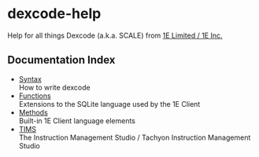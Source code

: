 # dexcode-help
Help for all things Dexcode (a.k.a. SCALE) from [1E Limited / 1E Inc.](https://www.1e.com)

## Documentation Index

- [Syntax](./README_Syntax.md)  
How to write dexcode
- [Functions](./README_Functions.md)  
Extensions to the SQLite language used by the 1E Client
- [Methods](./README_Methods.md)  
Built-in 1E Client language elements
- [TIMS](./README_TIMS.md)  
The Instruction Management Studio / Tachyon Instruction Management Studio